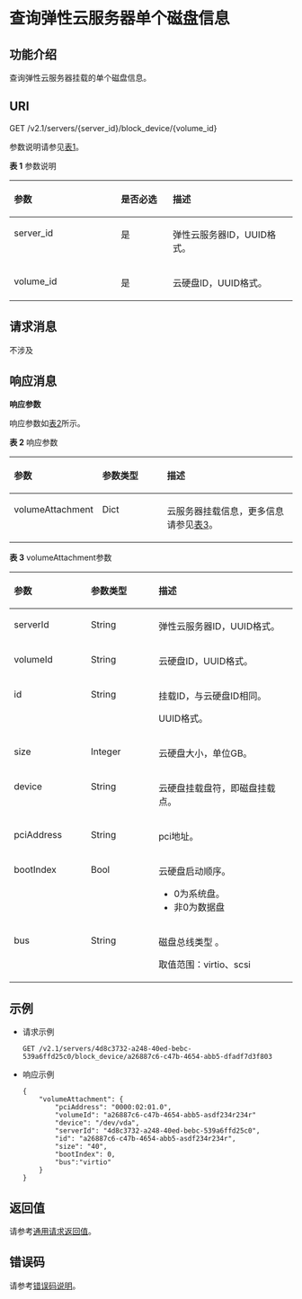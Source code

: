 # 查询弹性云服务器单个磁盘信息<a name="ZH-CN_TOPIC_0101860614"></a>

## 功能介绍<a name="section61843920"></a>

查询弹性云服务器挂载的单个磁盘信息。

## URI<a name="section19724370"></a>

GET /v2.1/servers/\{server\_id\}/block\_device/\{volume\_id\}

参数说明请参见[表1](#table35893824)。

**表 1**  参数说明

<a name="table35893824"></a>
<table><thead align="left"><tr id="row23656219"><th class="cellrowborder" valign="top" width="37.80378037803781%" id="mcps1.2.4.1.1"><p id="p37105578"><a name="p37105578"></a><a name="p37105578"></a>参数</p>
</th>
<th class="cellrowborder" valign="top" width="18.291829182918292%" id="mcps1.2.4.1.2"><p id="p52761866"><a name="p52761866"></a><a name="p52761866"></a>是否必选</p>
</th>
<th class="cellrowborder" valign="top" width="43.90439043904391%" id="mcps1.2.4.1.3"><p id="p45852771"><a name="p45852771"></a><a name="p45852771"></a>描述</p>
</th>
</tr>
</thead>
<tbody><tr id="row39466727"><td class="cellrowborder" valign="top" width="37.80378037803781%" headers="mcps1.2.4.1.1 "><p id="p42688329"><a name="p42688329"></a><a name="p42688329"></a>server_id</p>
</td>
<td class="cellrowborder" valign="top" width="18.291829182918292%" headers="mcps1.2.4.1.2 "><p id="p35202648"><a name="p35202648"></a><a name="p35202648"></a>是</p>
</td>
<td class="cellrowborder" valign="top" width="43.90439043904391%" headers="mcps1.2.4.1.3 "><p id="p32842235"><a name="p32842235"></a><a name="p32842235"></a>弹性云服务器ID，UUID格式。</p>
</td>
</tr>
<tr id="row77061621252"><td class="cellrowborder" valign="top" width="37.80378037803781%" headers="mcps1.2.4.1.1 "><p id="p11706725259"><a name="p11706725259"></a><a name="p11706725259"></a>volume_id</p>
</td>
<td class="cellrowborder" valign="top" width="18.291829182918292%" headers="mcps1.2.4.1.2 "><p id="p52640702510"><a name="p52640702510"></a><a name="p52640702510"></a>是</p>
</td>
<td class="cellrowborder" valign="top" width="43.90439043904391%" headers="mcps1.2.4.1.3 "><p id="p8265878256"><a name="p8265878256"></a><a name="p8265878256"></a>云硬盘ID，UUID格式。</p>
</td>
</tr>
</tbody>
</table>

## 请求消息<a name="section43301605"></a>

不涉及

## 响应消息<a name="section54170131"></a>

**响应参数**

响应参数如[表2](#table57959838)所示。

**表 2**  响应参数

<a name="table57959838"></a>
<table><thead align="left"><tr id="row39710134"><th class="cellrowborder" valign="top" width="26.369999999999997%" id="mcps1.2.4.1.1"><p id="p62404314"><a name="p62404314"></a><a name="p62404314"></a>参数</p>
</th>
<th class="cellrowborder" valign="top" width="24.18%" id="mcps1.2.4.1.2"><p id="p3528183"><a name="p3528183"></a><a name="p3528183"></a>参数类型</p>
</th>
<th class="cellrowborder" valign="top" width="49.45%" id="mcps1.2.4.1.3"><p id="p17347392"><a name="p17347392"></a><a name="p17347392"></a>描述</p>
</th>
</tr>
</thead>
<tbody><tr id="row62961510"><td class="cellrowborder" valign="top" width="26.369999999999997%" headers="mcps1.2.4.1.1 "><p id="p66717520"><a name="p66717520"></a><a name="p66717520"></a>volumeAttachment</p>
</td>
<td class="cellrowborder" valign="top" width="24.18%" headers="mcps1.2.4.1.2 "><p id="p49639570"><a name="p49639570"></a><a name="p49639570"></a>Dict</p>
</td>
<td class="cellrowborder" valign="top" width="49.45%" headers="mcps1.2.4.1.3 "><p id="p15568903"><a name="p15568903"></a><a name="p15568903"></a>云服务器挂载信息，更多信息请参见<a href="#table7886611">表3</a>。</p>
</td>
</tr>
</tbody>
</table>

**表 3**  volumeAttachment参数

<a name="table7886611"></a>
<table><thead align="left"><tr id="row60727582"><th class="cellrowborder" valign="top" width="27.17271727172717%" id="mcps1.2.4.1.1"><p id="p1554374912162"><a name="p1554374912162"></a><a name="p1554374912162"></a>参数</p>
</th>
<th class="cellrowborder" valign="top" width="23.912391239123913%" id="mcps1.2.4.1.2"><p id="p0543649111613"><a name="p0543649111613"></a><a name="p0543649111613"></a>参数类型</p>
</th>
<th class="cellrowborder" valign="top" width="48.914891489148914%" id="mcps1.2.4.1.3"><p id="p754384917161"><a name="p754384917161"></a><a name="p754384917161"></a>描述</p>
</th>
</tr>
</thead>
<tbody><tr id="row34544438"><td class="cellrowborder" valign="top" width="27.17271727172717%" headers="mcps1.2.4.1.1 "><p id="p46636132"><a name="p46636132"></a><a name="p46636132"></a>serverId</p>
</td>
<td class="cellrowborder" valign="top" width="23.912391239123913%" headers="mcps1.2.4.1.2 "><p id="p30355189"><a name="p30355189"></a><a name="p30355189"></a>String</p>
</td>
<td class="cellrowborder" valign="top" width="48.914891489148914%" headers="mcps1.2.4.1.3 "><p id="p50116845"><a name="p50116845"></a><a name="p50116845"></a>弹性云服务器ID，UUID格式。</p>
</td>
</tr>
<tr id="row48398424"><td class="cellrowborder" valign="top" width="27.17271727172717%" headers="mcps1.2.4.1.1 "><p id="p16791461647"><a name="p16791461647"></a><a name="p16791461647"></a>volumeId</p>
</td>
<td class="cellrowborder" valign="top" width="23.912391239123913%" headers="mcps1.2.4.1.2 "><p id="p10861332121715"><a name="p10861332121715"></a><a name="p10861332121715"></a>String</p>
</td>
<td class="cellrowborder" valign="top" width="48.914891489148914%" headers="mcps1.2.4.1.3 "><p id="p50454834"><a name="p50454834"></a><a name="p50454834"></a>云硬盘ID，UUID格式。</p>
</td>
</tr>
<tr id="row51440330"><td class="cellrowborder" valign="top" width="27.17271727172717%" headers="mcps1.2.4.1.1 "><p id="p1980225720418"><a name="p1980225720418"></a><a name="p1980225720418"></a>id</p>
</td>
<td class="cellrowborder" valign="top" width="23.912391239123913%" headers="mcps1.2.4.1.2 "><p id="p1836163411178"><a name="p1836163411178"></a><a name="p1836163411178"></a>String</p>
</td>
<td class="cellrowborder" valign="top" width="48.914891489148914%" headers="mcps1.2.4.1.3 "><p id="p62498284"><a name="p62498284"></a><a name="p62498284"></a>挂载ID，与云硬盘ID相同。</p>
<p id="p19668183019510"><a name="p19668183019510"></a><a name="p19668183019510"></a>UUID格式。</p>
</td>
</tr>
<tr id="row9400111250"><td class="cellrowborder" valign="top" width="27.17271727172717%" headers="mcps1.2.4.1.1 "><p id="p44001611759"><a name="p44001611759"></a><a name="p44001611759"></a>size</p>
</td>
<td class="cellrowborder" valign="top" width="23.912391239123913%" headers="mcps1.2.4.1.2 "><p id="p1040020111156"><a name="p1040020111156"></a><a name="p1040020111156"></a>Integer</p>
</td>
<td class="cellrowborder" valign="top" width="48.914891489148914%" headers="mcps1.2.4.1.3 "><p id="p1440012113518"><a name="p1440012113518"></a><a name="p1440012113518"></a>云硬盘大小，单位GB。</p>
</td>
</tr>
<tr id="row25613652"><td class="cellrowborder" valign="top" width="27.17271727172717%" headers="mcps1.2.4.1.1 "><p id="p5917164"><a name="p5917164"></a><a name="p5917164"></a>device</p>
</td>
<td class="cellrowborder" valign="top" width="23.912391239123913%" headers="mcps1.2.4.1.2 "><p id="p51461341"><a name="p51461341"></a><a name="p51461341"></a>String</p>
</td>
<td class="cellrowborder" valign="top" width="48.914891489148914%" headers="mcps1.2.4.1.3 "><p id="p1462819"><a name="p1462819"></a><a name="p1462819"></a>云硬盘挂载盘符，即磁盘挂载点。</p>
</td>
</tr>
<tr id="row138081017757"><td class="cellrowborder" valign="top" width="27.17271727172717%" headers="mcps1.2.4.1.1 "><p id="p181061717510"><a name="p181061717510"></a><a name="p181061717510"></a>pciAddress</p>
</td>
<td class="cellrowborder" valign="top" width="23.912391239123913%" headers="mcps1.2.4.1.2 "><p id="p128101117559"><a name="p128101117559"></a><a name="p128101117559"></a>String</p>
</td>
<td class="cellrowborder" valign="top" width="48.914891489148914%" headers="mcps1.2.4.1.3 "><p id="p28102176515"><a name="p28102176515"></a><a name="p28102176515"></a>pci地址。</p>
</td>
</tr>
<tr id="row25285127356"><td class="cellrowborder" valign="top" width="27.17271727172717%" headers="mcps1.2.4.1.1 "><p id="p11108124414332"><a name="p11108124414332"></a><a name="p11108124414332"></a>bootIndex</p>
</td>
<td class="cellrowborder" valign="top" width="23.912391239123913%" headers="mcps1.2.4.1.2 "><p id="p1410818444336"><a name="p1410818444336"></a><a name="p1410818444336"></a>Bool</p>
</td>
<td class="cellrowborder" valign="top" width="48.914891489148914%" headers="mcps1.2.4.1.3 "><p id="p193241929982"><a name="p193241929982"></a><a name="p193241929982"></a>云硬盘启动顺序。</p>
<a name="ul12742143715815"></a><a name="ul12742143715815"></a><ul id="ul12742143715815"><li>0为系统盘。</li><li>非0为数据盘</li></ul>
</td>
</tr>
<tr id="row1477463153418"><td class="cellrowborder" valign="top" width="27.17271727172717%" headers="mcps1.2.4.1.1 "><p id="p1485515145717"><a name="p1485515145717"></a><a name="p1485515145717"></a>bus</p>
</td>
<td class="cellrowborder" valign="top" width="23.912391239123913%" headers="mcps1.2.4.1.2 "><p id="p185525155718"><a name="p185525155718"></a><a name="p185525155718"></a>String</p>
</td>
<td class="cellrowborder" valign="top" width="48.914891489148914%" headers="mcps1.2.4.1.3 "><p id="p18874019155217"><a name="p18874019155217"></a><a name="p18874019155217"></a>磁盘总线类型 。</p>
<p id="p1485511511573"><a name="p1485511511573"></a><a name="p1485511511573"></a>取值范围：virtio、scsi</p>
</td>
</tr>
</tbody>
</table>

## 示例<a name="section1828405010213"></a>

-   请求示例

    ```
    GET /v2.1/servers/4d8c3732-a248-40ed-bebc-539a6ffd25c0/block_device/a26887c6-c47b-4654-abb5-dfadf7d3f803
    ```

-   响应示例

    ```
    {
        "volumeAttachment": {
            "pciAddress": "0000:02:01.0",
            "volumeId": "a26887c6-c47b-4654-abb5-asdf234r234r"
            "device": "/dev/vda",
            "serverId": "4d8c3732-a248-40ed-bebc-539a6ffd25c0",
            "id": "a26887c6-c47b-4654-abb5-asdf234r234r",
            "size": "40",
            "bootIndex": 0,
            "bus":"virtio"
        }
    }
    ```


## 返回值<a name="zh-cn_topic_0092803065_zh-cn_topic_0020212692_section22960139"></a>

请参考[通用请求返回值](通用请求返回值.md)。

## 错误码<a name="zh-cn_topic_0092803065_zh-cn_topic_0067161469_zh-cn_topic_0057973179_section23611955"></a>

请参考[错误码说明](错误码说明.md)。

